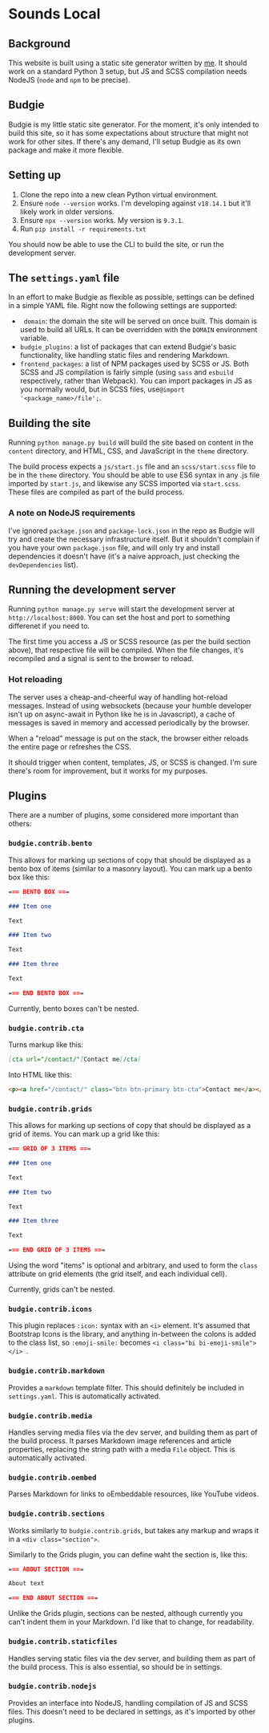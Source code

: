 Sounds Local
============

## Background

This website is built using a static site generator written by [me](https://github.com/hellosteadman). It should work on a standard Python 3 setup, but JS and SCSS compilation needs NodeJS (`node` and `npm` to be precise).

## Budgie

Budgie is my little static site generator. For the moment, it's only intended to build this site, so it has some expectations about structure that might not work for other sites. If there's any demand, I'll setup Budgie as its own package and make it more flexible.

## Setting up

1. Clone the repo into a new clean Python virtual environment.
2. Ensure `node --version` works. I'm developing against `v18.14.1` but it'll likely work in older versions.
3. Ensure `npx --version` works. My version is `9.3.1`.
4. Run `pip install -r requirements.txt`

You should now be able to use the CLI to build the site, or run the development server.

## The `settings.yaml` file

In an effort to make Budgie as flexible as possible, settings can be defined in a simple YAML file. Right now the following settings are supported:

- ` domain`: the domain the site will be served on once built. This domain is used to build all URLs. It can be overridden with the `DOMAIN` environment variable.
- `budgie_plugins`: a list of packages that can extend Budgie's basic functionality, like handling static files and rendering Markdown.
- `frontend_packages`: a list of NPM packages used by SCSS or JS. Both SCSS and JS compilation is fairly simple (using `sass` and `esbuild` respectively, rather than Webpack). You can import packages in JS as you normally would, but in SCSS files, use`@import '<package_name>/file';`.

## Building the site

Running `python manage.py build` will build the site based on content in the `content` directory, and HTML, CSS, and JavaScript in the `theme` directory.

The build process expects a `js/start.js` file and an `scss/start.scss` file to be in the `theme` directory. You should be able to use ES6 syntax in any .js file imported by `start.js`, and likewise any SCSS imported via `start.scss`. These files are compiled as part of the build process.

### A note on NodeJS requirements

I've ignored `package.json` and `package-lock.json` in the repo as Budgie will try and create the necessary infrastructure itself. But it shouldn't complain if you have your own `package.json` file, and will only try and install dependencies it doesn't have (it's a naive approach, just checking the `devDependencies` list).

## Running the development server

Running `python manage.py serve` will start the development server at `http://localhost:8000`. You can set the host and port to something differenet if you need to.

The first time you access a JS or SCSS resource (as per the build section above), that respective file will be compiled. When the file changes, it's recompiled and a signal is sent to the browser to reload.

### Hot reloading

The server uses a cheap-and-cheerful way of handling hot-reload messages. Instead of using websockets (because your humble developer isn't up on async-await in Python like he is in Javascript), a cache of messages is saved in memory and accessed periodically by the browser.

When a "reload" message is put on the stack, the browser either reloads the entire page or refreshes the CSS.

It should trigger when content, templates, JS, or SCSS is changed. I'm sure there's room for improvement, but it works for my purposes.

## Plugins

There are a number of plugins, some considered more important than others:

### `budgie.contrib.bento`

This allows for marking up sections of copy that should be displayed as a bento box of items (similar to a masonry layout). You can mark up a bento box like this:

```md
=== BENTO BOX ===

### Item one

Text

### Item two

Text

### Item three

Text

=== END BENTO BOX ===

```

Currently, bento boxes can't be nested.

### `budgie.contrib.cta`

Turns markup like this:

```md
[cta url="/contact/"]Contact me[/cta]
```

Into HTML like this:

```html
<p><a href="/contact/" class="btn btn-primary btn-cta">Contact me</a></p>
```

### `budgie.contrib.grids`

This allows for marking up sections of copy that should be displayed as a grid of items. You can mark up a grid like this:

```md
=== GRID OF 3 ITEMS ===

### Item one

Text

### Item two

Text

### Item three

Text

=== END GRID OF 3 ITEMS ===

```

Using the word "items" is optional and arbitrary, and used to form the `class` attribute on grid elements (the grid itself, and each individual cell).

Currently, grids can't be nested.

### `budgie.contrib.icons`

This plugin replaces `:icon:` syntax with an `<i>` element. It's assumed that Bootstrap Icons is the library, and anything in-between the colons is added to the class list, so `:emoji-smile:` becomes `<i class="bi bi-emoji-smile"></i>
`.

### `budgie.contrib.markdown`

Provides a `markdown` template filter. This should definitely be included in `settings.yaml`. This is automatically activated.

### `budgie.contrib.media`

Handles serving media files via the dev server, and building them as part of the build process. It parses Markdown image references and article properties, replacing the string path with a media `File` object. This is automatically activated.

### `budgie.contrib.oembed`

Parses Markdown for links to oEmbeddable resources, like YouTube videos.

### `budgie.contrib.sections`

Works similarly to `budgie.contrib.grids`, but takes any markup and wraps it in a `<div class="section">`.

Similarly to the Grids plugin, you can define waht the section is, like this:

```md
=== ABOUT SECTION ===

About text

=== END ABOUT SECTION ===
```

Unlike the Grids plugin, sections can be nested, although currently you can't indent them in your Markdown. I'd like that to change, for readability.

### `budgie.contrib.staticfiles`

Handles serving static files via the dev server, and building them as part of the build process. This is also essential, so should be in settings.

### `budgie.contrib.nodejs`

Provides an interface into NodeJS, handling compilation of JS and SCSS files. This doesn't need to be declared in settings, as it's imported by other plugins.
